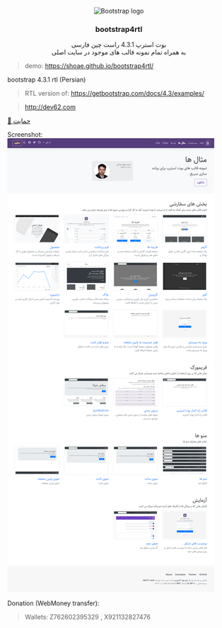 <p align="center">
    <img src="https://getbootstrap.com/docs/4.3/assets/brand/bootstrap-solid.svg" alt="Bootstrap logo" width="72" height="72">
</p>

<h3 align="center">bootstrap4rtl</h3>

<p align="center">
بوت استرپ 4.3.1 راست چین فارسی
<br/>
به همراه تمام نمونه قالب های موجود در سایت اصلی
</p>



> demo: https://shoae.github.io/bootstrap4rtl/

bootstrap 4.3.1 rtl (Persian)

> RTL version of: https://getbootstrap.com/docs/4.3/examples/

> http://dev62.com

<a class="github-button" target="_blank" href="https://ppng.ir/d/itL4">:gift: حمایت</a>

Screenshot:
![Screenshot](assets/preview.png)

Donation (WebMoney transfer):

> Wallets: Z762602395329 , X921132827476
